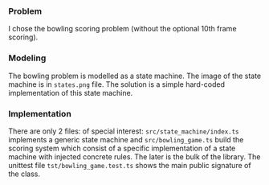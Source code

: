 ### Problem

I chose the bowling scoring problem (without the optional 10th frame scoring).

### Modeling

The bowling problem is modelled as a state machine. The image of the state machine is in `states.png` file. The solution is a simple hard-coded implementation of this state machine.

### Implementation

There are only 2 files: of special interest: `src/state_machine/index.ts` implements a generic state machine and `src/bowling_game.ts` build the scoring system which consist of a specific implementation of a state machine with injected concrete rules. The later is the bulk of the library. The unittest file `tst/bowling_game.test.ts` shows the main public signature of the class.
